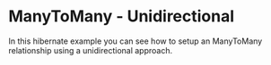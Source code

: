 # ManyToMany - Unidirectional

In this hibernate example you can see how to setup an ManyToMany relationship using a unidirectional approach.
